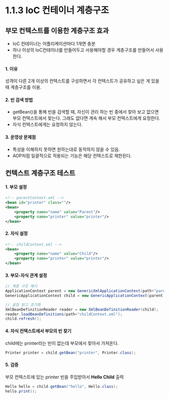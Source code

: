 # 1.1.3 IoC 컨테이너 계층구조

## 부모 컨텍스트를 이용한 계층구조 효과
- IoC 컨테이너는 어플리케이션마다 1개면 충분
- 하나 이상의 IoC컨테이너를 만들어두고 사용해야할 경우 계층구조를 만들어서 사용한다.

#### 1. 이유
성격이 다른 2개 이상의 컨텍스트를 구성하면서 각 컨텍스트가 공유하고 싶은 게 있을 때 계층구조를 이용.

#### 2. 빈 검색 방법    
- getBean()을 통해 빈을 검색할 때, 자신이 관리 하는 빈 중에서 찾아 보고 
    없으면 부모 컨텍스트에서 찾는다. 그래도 없다면 계속 해서 부모 컨텍스트에게 요청한다.
- 자식 컨텍스트에게는 요청하지 않는다.

#### 3. 운영상 문제점
- 특성을 이해하지 못하면 원하는대로 동작하지 않을 수 있음.
- AOP처럼 일괄적으로 적용되는 기능은 해당 컨텍스트로 제한된다.


## 컨텍스트 계층구조 테스트

#### 1. 부모 설정
```xml
<!-- parentContext.xml -->
<bean id="printer" class=""/>
<bean>
    <property name="name" value="Parent"/>
    <property name="printer" value="printer"/>
</bean>
```

#### 2. 자식 설정
```xml
<!-- childContext.xml -->
<bean>
    <property name="name" value="Child"/>
    <property name="printer" value="printer"/>
</bean>
```

#### 3. 부모-자식 관계 설정
~~~java
// 계층 구조 예시
ApplicationContext parent = new GenericXmlApplicationContext(path+"parentContext.xml");
GenericApplicationContext child = new GenericApplicationContext(parent);

// 설정 읽고 초기화
XmlBeanDefinitionReader reader = new XmlBeanDefinitionReader(child);
reader.loadBeanDefinitions(path+"childContext.xml");
child.refresh();
~~~

#### 4. 자식 컨텍스트에서 부모의 빈 찾기
child에는 printer라는 빈이 없는데 부모에서 찾아서 가져온다.
~~~java
Printer printer = child.getBean("printer", Printer.class);
~~~

#### 5. 검증
부모 컨텍스트에 있는 printer 빈을 주입받아서 **Hello Child** 출력 
~~~java
Hello hello = child.getBean("hello", Hello.class);
hello.print();
~~~


